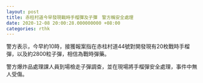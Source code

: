 ```yaml
---
layout: post
title: 赤柱村道今早發現戰時手榴彈及子彈　警方稱安全處理　
date: 2020-12-08 20:00:28.000000000 +08:00
categories: rthk
---
```


警方表示，今早約10時，接獲報案指在赤柱村道44號對開發現有20枚戰時手榴彈，以及約2800粒子彈，相信為戰時彈藥。

警方爆炸品處理課人員到場檢走子彈調查，並在現場將手榴彈安全處理，事件中無人受傷。
